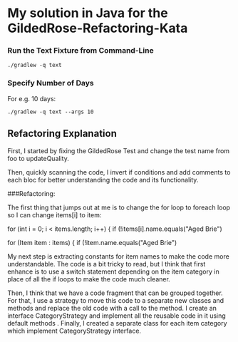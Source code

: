 # My solution in Java for the GildedRose-Refactoring-Kata


### Run the Text Fixture from Command-Line

```
./gradlew -q text
```

### Specify Number of Days

For e.g. 10 days:

```
./gradlew -q text --args 10
```

## Refactoring Explanation

First, I started by fixing the GildedRose Test and change the test name from foo to updateQuality.

Then, quickly scanning the code, I invert if conditions and add comments to each bloc for better understanding the code and its functionality.

###Refactoring:

The first thing that jumps out at me is to change the for loop to foreach loop so I can change items[i] to item:

for (int i = 0; i < items.length; i++) {
if (!items[i].name.equals("Aged Brie")

for (Item item : items) {
if (!item.name.equals("Aged Brie")

My next step is extracting constants for item names to make the code more understandable.
The code is a bit tricky to read, but I think that first enhance is to use a switch statement depending on the item category in place of all the if loops to make the code much cleaner.

Then, I think that we have a code fragment that can be grouped together. For that, I use a strategy to move this code to a separate new classes and methods and replace the old code with a
call to the method. I create an interface CategoryStrategy and implement all the reusable code in it using default methods .
Finally, I created a separate class for each item category which implement CategoryStrategy interface.

